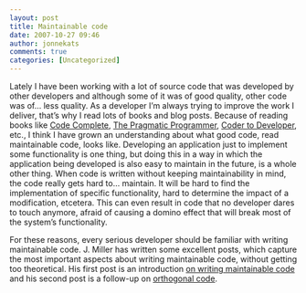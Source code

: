 ```yaml
---
layout: post
title: Maintainable code
date: 2007-10-27 09:46
author: jonnekats
comments: true
categories: [Uncategorized]
---
```

<p></p> <p>Lately I have been working with a lot of source code that was developed by other developers and although some of it was of good quality, other code was of… less quality. As a developer I’m always trying to improve the work I deliver, that’s why I read lots of books and blog posts. Because of reading books like <a href="http://www.amazon.com/Code-Complete-Second-Steve-McConnell/dp/0735619670/sr=8-1/qid=1169814556/ref=pd_bbs_sr_1/105-6404178-8187619?ie=UTF8&amp;s=books">Code Complete</a>, <a href="http://www.amazon.com/Pragmatic-Programmer-Journeyman-Master/dp/020161622X/sr=8-1/qid=1169814587/ref=pd_bbs_sr_1/105-6404178-8187619?ie=UTF8&amp;s=books">The Pragmatic Programmer</a>, <a href="http://www.amazon.com/Coder-Developer-Strategies-Delivering-Software/dp/078214327X/sr=8-1/qid=1169814621/ref=pd_bbs_sr_1/105-6404178-8187619?ie=UTF8&amp;s=books">Coder to Developer</a>, etc., I think I have grown an understanding about what good code, read maintainable code, looks like. Developing an application just to implement some functionality is one thing, but doing this in a way in which the application being developed is also easy to maintain in the future, is a whole other thing. When code is written without keeping maintainability in mind, the code really gets hard to… maintain. It will be hard to find the implementation of specific functionality, hard to determine the impact of a modification, etcetera. This can even result in code that no developer dares to touch anymore, afraid of causing a domino effect that will break most of the system’s functionality.  <p>For these reasons, every serious developer should be familiar with writing maintainable code. J. Miller has written some excellent posts, which capture the most important aspects about writing maintainable code, without getting too theoretical. His first post is an introduction <a href="http://codebetter.com/blogs/jeremy.miller/archive/2006/12/06/On-Writing-Maintainable-Code.aspx">on writing maintainable code</a> and his second post is a follow-up on <a href="http://codebetter.com/blogs/jeremy.miller/archive/2007/01/08/Orthogonal-Code.aspx">orthogonal code</a>.</p>
